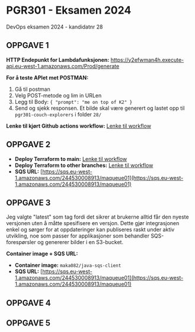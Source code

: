 # PGR301 - Eksamen 2024
DevOps eksamen 2024 - kandidatnr 28

## OPPGAVE 1
**HTTP Endepunkt for Lambdafunksjonen:** 
https://y2efwman4h.execute-api.eu-west-1.amazonaws.com/Prod/generate

**For å teste APIet met POSTMAN:**
1. Gå til postman
2. Velg POST-metode og lim in URLen
3. Legg til Body: `{ "prompt": "me on top of K2" }`
4. Send og sjekk responsen. Et bilde skal være generert og lastet opp til `pgr301-couch-explorers` i folder `28/`

**Lenke til kjørt Github actions workflow:** [Lenke til workflow](https://github.com/iMery/pgr301-eksamen/actions/runs/11992753845)


## OPPGAVE 2
- **Deploy Terraform to main:** [Lenke til workflow](https://github.com/iMery/pgr301-eksamen/actions/runs/11983546334)
- **Deploy Terraform to other branches:** [Lenke til workflow](https://github.com/iMery/pgr301-eksamen/actions/runs/11983812264)
- **SQS URL:** [https://sqs.eu-west-1.amazonaws.com/244530008913/maqueue01](https://sqs.eu-west-1.amazonaws.com/244530008913/maqueue01)
  
## OPPGAVE 3
Jeg valgte "latest" som tag fordi det sikrer at brukerne alltid får den nyeste versjonen uten å måtte spesifisere en versjon. Dette gjør integrasjonen enkel og sørger for at oppdateringer kan publiseres raskt under aktiv utvikling, noe som passer for applikasjoner som behandler SQS-forespørsler og genererer bilder i en S3-bucket.

**Container image + SQS URL:**
- **Container image:** `maka082/java-sqs-client`
- **SQS URL:** [https://sqs.eu-west-1.amazonaws.com/244530008913/maqueue01](https://sqs.eu-west-1.amazonaws.com/244530008913/maqueue01)

## OPPGAVE 4 

## OPPGAVE 5
